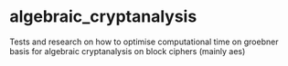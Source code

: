 # algebraic_cryptanalysis
Tests and research on how to optimise computational time on groebner basis for algebraic cryptanalysis on block ciphers (mainly aes)
